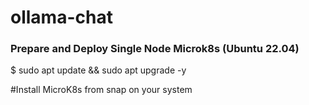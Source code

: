 # ollama-chat
### Prepare and Deploy Single Node Microk8s (Ubuntu 22.04)
$ sudo apt update && sudo apt upgrade -y

#Install MicroK8s from snap on your system


